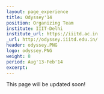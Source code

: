 ```yaml
---
layout: page_experience
title: Odyssey'14
position: Organizing Team
institute: IIIT-Delhi
institute_url: https://iiitd.ac.in
_url: http://odyssey.iiitd.edu.in/
header: odyssey.PNG
logo: odyssey.PNG
weight: 8
period: Aug'13-Feb'14
excerpt: 
---
```

This page will be updated soon!